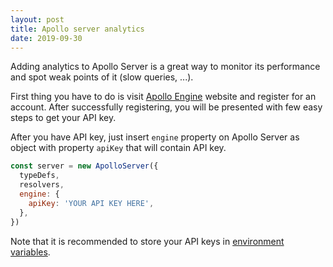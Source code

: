 ```yaml
---
layout: post
title: Apollo server analytics
date: 2019-09-30
---
```


Adding analytics to Apollo Server is a great way to monitor its performance and spot weak points of it (slow queries, ...).

First thing you have to do is visit [Apollo Engine](https://engine.apollographql.com/) website and register for an account. After successfully registering, you will be presented with few easy steps to get your API key.

After you have API key, just insert `engine` property on Apollo Server as object with property `apiKey` that will contain API key.

```js
const server = new ApolloServer({
  typeDefs,
  resolvers,
  engine: {
    apiKey: 'YOUR API KEY HERE',
  },
})
```

Note that it is recommended to store your API keys in [environment variables](https://en.wikipedia.org/wiki/Environment_variable).
